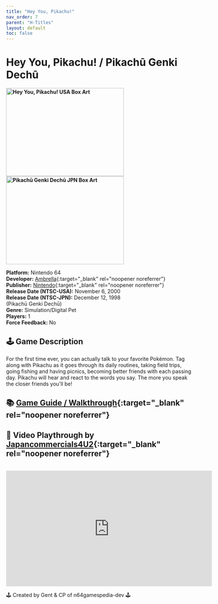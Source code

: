 ```yaml
---
title: "Hey You, Pikachu!"
nav_order: 7
parent: "H-Titles"
layout: default
toc: false
---
```


# Hey You, Pikachu! / Pikachū Genki Dechū

<b>
<img src="https://images.launchbox-app.com/7e20f90f-7f7d-4d1b-8b8e-3c14dd1bc799.jpg" alt="Hey You, Pikachu! USA Box Art" width="320" height="240" />
<img src="https://images.launchbox-app.com/e69194e5-db86-47df-a428-0d6f3ab23b29.png" alt="Pikachū Genki Dechū JPN Box Art" width="320" height="240" />
</b>

**Platform:** Nintendo 64  
**Developer:** [Ambrella](https://en.wikipedia.org/wiki/Ambrella){:target="_blank" rel="noopener noreferrer"}  
**Publisher:** [Nintendo](https://en.wikipedia.org/wiki/Nintendo){:target="_blank" rel="noopener noreferrer"}  
**Release Date (NTSC-USA):** November 6, 2000  
**Release Date (NTSC-JPN):** December 12, 1998  
(Pikachū Genki Dechū)  
**Genre:** Simulation/Digital Pet  
**Players:** 1  
**Force Feedback:** No  

## 🕹️ Game Description
For the first time ever, you can actually talk to your favorite Pokémon. Tag along with Pikachu as it goes through its daily routines, taking field trips, going fishing and having picnics, becoming better friends with each passing day. Pikachu will hear and react to the words you say. The more you speak the closer friends you'll be!

## 📚 [Game Guide / Walkthrough](https://gamefaqs.gamespot.com/n64/250595-hey-you-pikachu/faqs/24124){:target="_blank" rel="noopener noreferrer"}

## 🎥 Video Playthrough by [Japancommercials4U2](https://www.youtube.com/channel/UCrfRX1SX7jYVMZHtx8aahaw){:target="_blank" rel="noopener noreferrer"}
<br />  
<iframe width="560" height="315" src="https://www.youtube.com/embed/videoseries?list=PLE51C62D6E53ECF3C" title="Hey You, Pikachu! Gameplay by Japancommercials4U2" frameborder="0" allowfullscreen></iframe>

🕹️ Created by Gent & CP of n64gamespedia-dev 🕹️  
<!-- Vault Format: n64gamespedia-dev -->  
<!-- Protocol Source: _vault-specs/format-protocol.md -->
